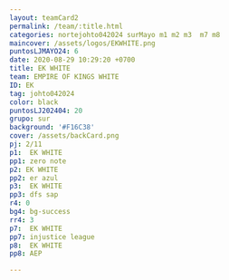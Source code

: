 ```yaml
---
layout: teamCard2
permalink: /team/:title.html
categories: nortejohto042024 surMayo m1 m2 m3  m7 m8
maincover: /assets/logos/EKWHITE.png
puntosLJMAYO24: 6
date: 2020-08-29 10:29:20 +0700
title: EK WHITE
team: EMPIRE OF KINGS WHITE
ID: EK
tag: johto042024
color: black
puntosLJ202404: 20
grupo: sur
background: '#F16C38'
cover: /assets/backCard.png
pj: 2/11
p1:  EK WHITE
pp1: zero note
p2: EK WHITE
pp2: er azul
p3:  EK WHITE
pp3: dfs sap
r4: 0
bg4: bg-success
rr4: 3
p7:  EK WHITE
pp7: injustice league
p8:  EK WHITE
pp8: AEP

---
```



